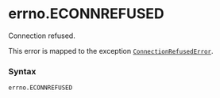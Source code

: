# errno.ECONNREFUSED

Connection refused.

This error is mapped to the exception [`ConnectionRefusedError`](/exceptions/ConnectionRefusedError.md).

### Syntax

```python
errno.ECONNREFUSED
```
